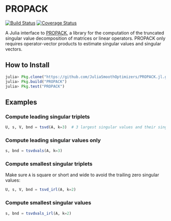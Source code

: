 # PROPACK

[![Build Status](https://travis-ci.org/JuliaSmoothOptimizers/PROPACK.jl.svg?branch=master)](https://travis-ci.org/JuliaSmoothOptimizers/PROPACK.jl)
[![Coverage Status](https://coveralls.io/repos/github/JuliaSmoothOptimizers/PROPACK.jl/badge.svg?branch=master)](https://coveralls.io/github/JuliaSmoothOptimizers/PROPACK.jl?branch=master)

A Julia interface to [PROPACK](http://sun.stanford.edu/~rmunk/PROPACK), a library for the computation of the truncated singular value decomposition of matrices or linear operators.
PROPACK only requires operator-vector products to estimate singular values and singular vectors.

## How to Install

```julia
julia> Pkg.clone("https://github.com/JuliaSmoothOptimizers/PROPACK.jl.git")
julia> Pkg.build("PROPACK")
julia> Pkg.test("PROPACK")
```

## Examples

### Compute leading singular triplets

```julia
U, s, V, bnd = tsvd(A, k=3)  # 3 largest singular values and their singular vectors
```

### Compute leading singular values only

```julia
s, bnd = tsvdvals(A, k=3)
```

### Compute smallest singular triplets

Make sure `A` is square or short and wide to avoid the trailing zero singular values:

```julia
U, s, V, bnd = tsvd_irl(A, k=2)
```

### Compute smallest singular values

```julia
s, bnd = tsvdvals_irl(A, k=2)
```
